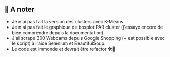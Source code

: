 ## 📌 A noter

- Je n'ai pas fait la version des clusters avec K-Means.
- Je n'ai pas fait le graphique de boxplot PAR cluster (j'essaye encore de bien comprendre depuis la documentation).
- J'ai scrapé 300 Webcams depuis Google Shopping (+ est possible avec le script) à l'aide Selenium et BeautifulSoup.
- Le code est immonde et devrait être refactor 🛠️🙂